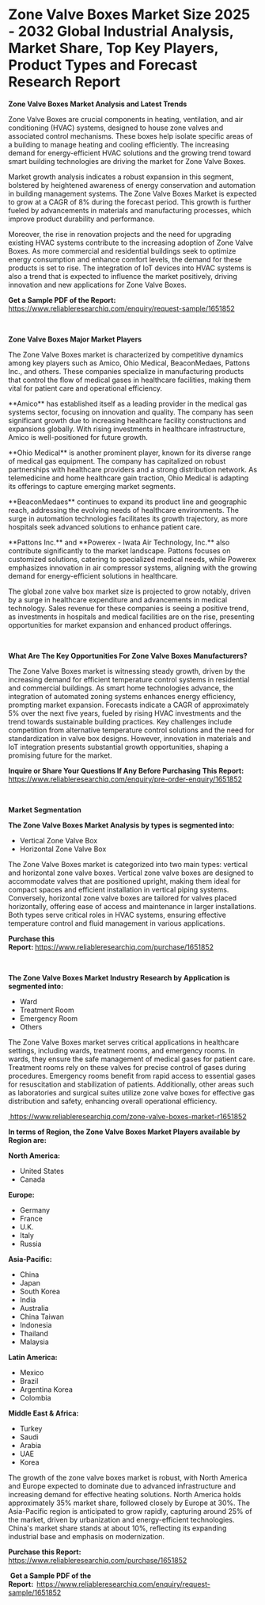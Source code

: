 <p><h1>Zone Valve Boxes Market Size 2025 - 2032 Global Industrial Analysis, Market Share, Top Key Players, Product Types and Forecast Research Report</h1></p><p><strong>Zone Valve Boxes Market Analysis and Latest Trends</strong></p>
<p><p>Zone Valve Boxes are crucial components in heating, ventilation, and air conditioning (HVAC) systems, designed to house zone valves and associated control mechanisms. These boxes help isolate specific areas of a building to manage heating and cooling efficiently. The increasing demand for energy-efficient HVAC solutions and the growing trend toward smart building technologies are driving the market for Zone Valve Boxes.</p><p>Market growth analysis indicates a robust expansion in this segment, bolstered by heightened awareness of energy conservation and automation in building management systems. The Zone Valve Boxes Market is expected to grow at a CAGR of 8% during the forecast period. This growth is further fueled by advancements in materials and manufacturing processes, which improve product durability and performance.</p><p>Moreover, the rise in renovation projects and the need for upgrading existing HVAC systems contribute to the increasing adoption of Zone Valve Boxes. As more commercial and residential buildings seek to optimize energy consumption and enhance comfort levels, the demand for these products is set to rise. The integration of IoT devices into HVAC systems is also a trend that is expected to influence the market positively, driving innovation and new applications for Zone Valve Boxes.</p></p>
<p><strong>Get a Sample PDF of the Report:&nbsp;</strong> <a href="https://www.reliableresearchiq.com/enquiry/request-sample/1651852?utm_campaign=3441&utm_medium=2&utm_source=Github&utm_content=ia&utm_term=13042025&utm_id=zone-valve-boxes">https://www.reliableresearchiq.com/enquiry/request-sample/1651852</a></p>
<p>&nbsp;</p>
<p><strong>Zone Valve Boxes Major Market Players</strong></p>
<p><p>The Zone Valve Boxes market is characterized by competitive dynamics among key players such as Amico, Ohio Medical, BeaconMedaes, Pattons Inc., and others. These companies specialize in manufacturing products that control the flow of medical gases in healthcare facilities, making them vital for patient care and operational efficiency.</p><p>**Amico** has established itself as a leading provider in the medical gas systems sector, focusing on innovation and quality. The company has seen significant growth due to increasing healthcare facility constructions and expansions globally. With rising investments in healthcare infrastructure, Amico is well-positioned for future growth.</p><p>**Ohio Medical** is another prominent player, known for its diverse range of medical gas equipment. The company has capitalized on robust partnerships with healthcare providers and a strong distribution network. As telemedicine and home healthcare gain traction, Ohio Medical is adapting its offerings to capture emerging market segments.</p><p>**BeaconMedaes** continues to expand its product line and geographic reach, addressing the evolving needs of healthcare environments. The surge in automation technologies facilitates its growth trajectory, as more hospitals seek advanced solutions to enhance patient care.</p><p>**Pattons Inc.** and **Powerex - Iwata Air Technology, Inc.** also contribute significantly to the market landscape. Pattons focuses on customized solutions, catering to specialized medical needs, while Powerex emphasizes innovation in air compressor systems, aligning with the growing demand for energy-efficient solutions in healthcare.</p><p>The global zone valve box market size is projected to grow notably, driven by a surge in healthcare expenditure and advancements in medical technology. Sales revenue for these companies is seeing a positive trend, as investments in hospitals and medical facilities are on the rise, presenting opportunities for market expansion and enhanced product offerings.</p></p>
<p>&nbsp;</p>
<p><strong>What Are The Key Opportunities For Zone Valve Boxes Manufacturers?</strong></p>
<p><p>The Zone Valve Boxes market is witnessing steady growth, driven by the increasing demand for efficient temperature control systems in residential and commercial buildings. As smart home technologies advance, the integration of automated zoning systems enhances energy efficiency, prompting market expansion. Forecasts indicate a CAGR of approximately 5% over the next five years, fueled by rising HVAC investments and the trend towards sustainable building practices. Key challenges include competition from alternative temperature control solutions and the need for standardization in valve box designs. However, innovation in materials and IoT integration presents substantial growth opportunities, shaping a promising future for the market.</p></p>
<p><strong>Inquire or Share Your Questions If Any Before Purchasing This Report:</strong> <a href="https://www.reliableresearchiq.com/enquiry/pre-order-enquiry/1651852?utm_campaign=3441&utm_medium=2&utm_source=Github&utm_content=ia&utm_term=13042025&utm_id=zone-valve-boxes">https://www.reliableresearchiq.com/enquiry/pre-order-enquiry/1651852</a></p>
<p>&nbsp;</p>
<p><strong>Market Segmentation</strong></p>
<p><strong>The Zone Valve Boxes Market Analysis by types is segmented into:</strong></p>
<p><ul><li>Vertical Zone Valve Box</li><li>Horizontal Zone Valve Box</li></ul></p>
<p><p>The Zone Valve Boxes market is categorized into two main types: vertical and horizontal zone valve boxes. Vertical zone valve boxes are designed to accommodate valves that are positioned upright, making them ideal for compact spaces and efficient installation in vertical piping systems. Conversely, horizontal zone valve boxes are tailored for valves placed horizontally, offering ease of access and maintenance in larger installations. Both types serve critical roles in HVAC systems, ensuring effective temperature control and fluid management in various applications.</p></p>
<p><strong>Purchase this Report:&nbsp;</strong><a href="https://www.reliableresearchiq.com/purchase/1651852?utm_campaign=3441&utm_medium=2&utm_source=Github&utm_content=ia&utm_term=13042025&utm_id=zone-valve-boxes">https://www.reliableresearchiq.com/purchase/1651852</a></p>
<p>&nbsp;</p>
<p><strong>The Zone Valve Boxes Market Industry Research by Application is segmented into:</strong></p>
<p><ul><li>Ward</li><li>Treatment Room</li><li>Emergency Room</li><li>Others</li></ul></p>
<p><p>The Zone Valve Boxes market serves critical applications in healthcare settings, including wards, treatment rooms, and emergency rooms. In wards, they ensure the safe management of medical gases for patient care. Treatment rooms rely on these valves for precise control of gases during procedures. Emergency rooms benefit from rapid access to essential gases for resuscitation and stabilization of patients. Additionally, other areas such as laboratories and surgical suites utilize zone valve boxes for effective gas distribution and safety, enhancing overall operational efficiency.</p></p>
<p><a href="https://www.reliableresearchiq.com/zone-valve-boxes-market-r1651852?utm_campaign=3441&utm_medium=2&utm_source=Github&utm_content=ia&utm_term=13042025&utm_id=zone-valve-boxes">&nbsp;https://www.reliableresearchiq.com/zone-valve-boxes-market-r1651852</a></p>
<p><strong>In terms of Region, the Zone Valve Boxes Market Players available by Region are:</strong></p>
<p>
    <p> <strong> North America: </strong>
        <ul>
            <li>United States</li>
            <li>Canada</li>
        </ul>
        </p> 
    <p> <strong> Europe: </strong>
        <ul>
            <li>Germany</li>
            <li>France</li>
            <li>U.K.</li>
            <li>Italy</li>
            <li>Russia</li>
        </ul>
        </p> 
    <p> <strong> Asia-Pacific: </strong>
        <ul>
            <li>China</li>
            <li>Japan</li>
            <li>South Korea</li>
            <li>India</li>
            <li>Australia</li>
            <li>China Taiwan</li>
            <li>Indonesia</li>
            <li>Thailand</li>
            <li>Malaysia</li>
        </ul>
        </p> 
    <p> <strong> Latin America: </strong>
        <ul>
            <li>Mexico</li>
            <li>Brazil</li>
            <li>Argentina Korea</li>
            <li>Colombia</li>
        </ul>
        </p> 
    <p> <strong> Middle East & Africa: </strong>
        <ul>
            <li>Turkey</li>
            <li>Saudi</li>
            <li>Arabia</li>
            <li>UAE</li>
            <li>Korea</li>
        </ul>
    </p>
    </p>
<p><p>The growth of the zone valve boxes market is robust, with North America and Europe expected to dominate due to advanced infrastructure and increasing demand for effective heating solutions. North America holds approximately 35% market share, followed closely by Europe at 30%. The Asia-Pacific region is anticipated to grow rapidly, capturing around 25% of the market, driven by urbanization and energy-efficient technologies. China's market share stands at about 10%, reflecting its expanding industrial base and emphasis on modernization.</p></p>
<p><strong>Purchase this Report: </strong><a href="https://www.reliableresearchiq.com/purchase/1651852?utm_campaign=3441&utm_medium=2&utm_source=Github&utm_content=ia&utm_term=13042025&utm_id=zone-valve-boxes">https://www.reliableresearchiq.com/purchase/1651852</a></p>
<p>&nbsp;<strong>Get a Sample PDF of the Report:&nbsp;&nbsp;</strong><a href="https://www.reliableresearchiq.com/enquiry/request-sample/1651852?utm_campaign=3441&utm_medium=2&utm_source=Github&utm_content=ia&utm_term=13042025&utm_id=zone-valve-boxes">https://www.reliableresearchiq.com/enquiry/request-sample/1651852</a></p>
<p><strong></strong></p>
<p><p></p><p></p><p></p></p>